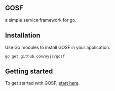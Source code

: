 ## GOSF

a simple service framework for go.

## Installation
Use Go modules to install GOSF in your application.

```shell
go get github.com/oyjz/gosf
```

## Getting started

To get started with GOSF, [start here](http://gosf.oyjz.cn).

